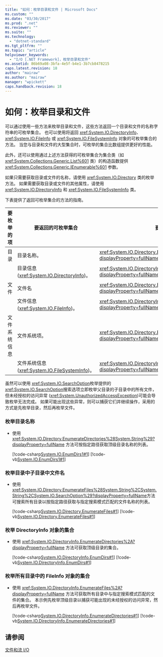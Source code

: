 ```yaml
---
title: "如何：枚举目录和文件 | Microsoft Docs"
ms.custom: ""
ms.date: "03/30/2017"
ms.prod: ".net"
ms.reviewer: ""
ms.suite: ""
ms.technology: 
  - "dotnet-standard"
ms.tgt_pltfrm: ""
ms.topic: "article"
helpviewer_keywords: 
  - "I/O [.NET Framework]，枚举目录和文件"
ms.assetid: 86b69a08-3bfa-4e5f-b4e1-3b7cb8478215
caps.latest.revision: 18
author: "mairaw"
ms.author: "mairaw"
manager: "wpickett"
caps.handback.revision: 18
---
```

# 如何：枚举目录和文件
可以通过使用一些方法来枚举目录和文件，这些方法返回一个目录和文件的名称字符串的可枚举集合。  也可以使用将返回 <xref:System.IO.DirectoryInfo>、<xref:System.IO.FileInfo> 或 <xref:System.IO.FileSystemInfo> 对象的可枚举集合的方法。  当您与目录和文件的大型集合时，可枚举的集合比数组提供更好的性能。  
  
 此外，还可以使用通过上述方法获得的可枚举集合为集合类（如 <xref:System.Collections.Generic.List%601> 类）的构造函数提供 <xref:System.Collections.Generic.IEnumerable%601> 参数。  
  
 如果只需要获取目录或文件的名称，请使用 <xref:System.IO.Directory> 类的枚举方法。  如果需要获取目录或文件的其他属性，请使用 <xref:System.IO.DirectoryInfo> 和 <xref:System.IO.FileSystemInfo> 类。  
  
 下表提供了返回可枚举集合的方法的指南。  
  
|要枚举的项|要返回的可枚举集合|要使用的方法|  
|-----------|---------------|------------|  
|目录|目录名称。|<xref:System.IO.Directory.EnumerateDirectories%2A?displayProperty=fullName>|  
||目录信息\(<xref:System.IO.DirectoryInfo>\)。|<xref:System.IO.DirectoryInfo.EnumerateDirectories%2A?displayProperty=fullName>|  
|文件|文件名|<xref:System.IO.Directory.EnumerateFiles%2A?displayProperty=fullName>|  
||文件信息\(<xref:System.IO.FileInfo>\)。|<xref:System.IO.DirectoryInfo.EnumerateFiles%2A?displayProperty=fullName>|  
|文件系统信息|文件系统项。|<xref:System.IO.Directory.EnumerateFileSystemEntries%2A?displayProperty=fullName>|  
||文件系统信息\(<xref:System.IO.FileSystemInfo>\)。|<xref:System.IO.DirectoryInfo.EnumerateFileSystemInfos%2A?displayProperty=fullName>|  
  
 虽然可以使用 <xref:System.IO.SearchOption>枚举提供的<xref:System.IO.SearchOption>搜索选项立即枚举父目录的子目录中的所有文件，但未经授权的访问异常 \(<xref:System.UnauthorizedAccessException>\)可能会导致枚举无法完成。  如果可能出现这些异常，则可以捕获它们并继续操作，采用的方式是先枚举目录，然后再枚举文件。  
  
### 枚举目录名称  
  
-   使用 <xref:System.IO.Directory.EnumerateDirectories%28System.String%29?displayProperty=fullName> 方法可按指定路径获取顶级目录名称的列表。  
  
     [!code-csharp[System.IO.EnumDirs1#1](../../../samples/snippets/csharp/VS_Snippets_CLR_System/system.io.enumdirs1/cs/program.cs#1)]
     [!code-vb[System.IO.EnumDirs1#1](../../../samples/snippets/visualbasic/VS_Snippets_CLR_System/system.io.enumdirs1/vb/program.vb#1)]  
  
### 枚举目录中子目录中文件名  
  
-   使用<xref:System.IO.Directory.EnumerateFiles%28System.String%2CSystem.String%2CSystem.IO.SearchOption%29?displayProperty=fullName>方法可搜索所有目录以按指定路径获取与指定搜索模式匹配的文件名称的列表。  
  
     [!code-csharp[System.IO.Directory.EnumerateFiles#1](../../../samples/snippets/csharp/VS_Snippets_CLR_System/system.io.directory.enumeratefiles/cs/program.cs#1)]
     [!code-vb[System.IO.Directory.EnumerateFiles#1](../../../samples/snippets/visualbasic/VS_Snippets_CLR_System/system.io.directory.enumeratefiles/vb/program.vb#1)]  
  
### 枚举 DirectoryInfo 对象的集合  
  
-   使用 <xref:System.IO.DirectoryInfo.EnumerateDirectories%2A?displayProperty=fullName> 方法可获取顶级目录的集合。  
  
     [!code-csharp[System.IO.DirectoryInfo.EnumDirs#1](../../../samples/snippets/csharp/VS_Snippets_CLR_System/system.io.directoryinfo.enumdirs/cs/program.cs#1)]
     [!code-vb[System.IO.DirectoryInfo.EnumDirs#1](../../../samples/snippets/visualbasic/VS_Snippets_CLR_System/system.io.directoryinfo.enumdirs/vb/module1.vb#1)]  
  
### 枚举所有目录中的 FileInfo 对象的集合  
  
-   使用 <xref:System.IO.DirectoryInfo.EnumerateFiles%2A?displayProperty=fullName> 方法可获取所有目录中与指定搜索模式匹配的文件的集合。  本示例先枚举顶级目录以捕获可能出现的未经授权的访问异常，然后再枚举文件。  
  
     [!code-csharp[System.IO.DirectoryInfo.EnumerateDirectories#1](../../../samples/snippets/csharp/VS_Snippets_CLR_System/system.io.directoryinfo.enumeratedirectories/cs/program.cs#1)]
     [!code-vb[System.IO.DirectoryInfo.EnumerateDirectories#1](../../../samples/snippets/visualbasic/VS_Snippets_CLR_System/system.io.directoryinfo.enumeratedirectories/vb/program.vb#1)]  
  
## 请参阅  
 [文件和流 I\/O](../../../docs/standard/io/index.md)